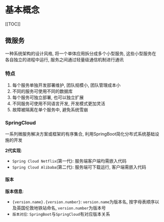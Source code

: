 # 基本概念

[[TOC]]

## 微服务

一种系统架构的设计风格, 将一个单体应用拆分成多个小型服务, 这些小型服务在各自独立的进程中运行, 服务之间通过轻量级通信机制进行通讯

### 特点

1. 每个服务单独开发部署维护, 团队规模小, 团队管理成本小
2. 不同的服务可使用不同的数据库
3. 每个服务可独立部署, 也可以独立扩展
4. 不同服务可使用不同语言开发, 开发模式更加灵活
5. 故障被隔离在单个服务中, 避免系统雪崩

### SpringCloud

一系列微服务解决方案或框架的有序集合, 利用SpringBoot简化分布式系统基础设施的开发

**2代实现**:

- `Spring Cloud Netflix`(第一代): 服务端客户端均需嵌入代码
- `Spring Cloud Alibaba`(第二代): 服务端可下载运行, 客户端需嵌入代码

#### 版本

**版本信息**:

- `{version.name}.{version.number}`: `version.name`为版本名, 按字母表顺序以及英国伦敦地铁站命名, `version.number`为版本号
- `版本对应`: `SpringBoot`与`SpringCloud`有对应版本关系
